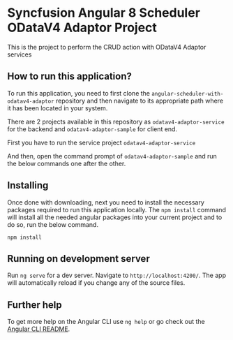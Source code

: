 # Syncfusion Angular 8 Scheduler ODataV4 Adaptor Project

This is the project to perform the CRUD action with ODataV4 Adaptor services

## How to run this application?
To run this application, you need to first clone the `angular-scheduler-with-odatav4-adaptor` repository and then navigate to its appropriate path where it has been located in your system.

There are 2 projects available in this repository as `odatav4-adaptor-service` for the backend and `odatav4-adaptor-sample` for client end.

First you have to run the service project `odatav4-adaptor-service`

And then, open the command prompt of `odatav4-adaptor-sample` and run the below commands one after the other.

## Installing
Once done with downloading, next you need to install the necessary packages required to run this application locally. The `npm install` command will install all the needed angular packages into your current project and to do so, run the below command.

```
npm install
```
## Running on development server
Run `ng serve` for a dev server. Navigate to `http://localhost:4200/`. The app will automatically reload if you change any of the source files.

## Further help

To get more help on the Angular CLI use `ng help` or go check out the [Angular CLI README](https://github.com/angular/angular-cli/blob/master/README.md).